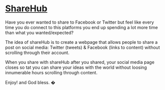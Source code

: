 # [ShareHub](https://sharehub.lionelnkaya.com/) 

Have you ever wanted to share to Facebook or Twitter but feel like every time you do connect to this platforms you end up spending a lot more time than what you wanted/expected?

The idea of shareHub is to create a webpage that allows people to share a post on social media: Twitter (tweets) & Facebook (links to content) without scrolling through their account.

When you share with shareHub after you shared, your social media page closes so tat you can share your ideas with the world without loosing innumerable hours scrolling through content.

Enjoy! and God bless.
�
